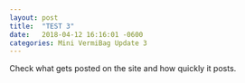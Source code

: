 ```yaml
---
layout: post
title:  "TEST 3"
date:   2018-04-12 16:16:01 -0600
categories: Mini VermiBag Update 3
---
```

Check what gets posted on the site and how quickly it posts.

